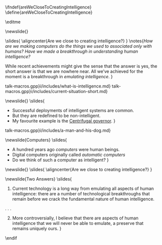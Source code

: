 \ifndef{areWeCloseToCreatingIntelligence}
\define{areWeCloseToCreatingIntelligence}

\editme

\newslide{}

\slides{
\aligncenter{Are we close to creating intelligence?}
}
\notes{*How are we making computers do the things we used to associated only with humans? Have we made a breakthrough in understanding human intelligence?*

While recent achievements might give the sense that the answer is yes, the short answer is that we are nowhere near. All we’ve achieved for the moment is a breakthrough in *emulating intelligence*. }

talk-macros.gpp}i/includes/what-is-intelligence.md}
talk-macros.gpp}i/includes/current-situation-short.md}

\newslide{}
\slides{
* Successful deployments of intelligent systems are common.
* But they are redefined to be non-intelligent. 
* My favourite example is the [Centrifugal governor](https://en.wikipedia.org/wiki/Centrifugal_governor). 
}

talk-macros.gpp}i/includes/a-man-and-his-dog.md}


\newslide{Computers}
\slides{
* A hundred years ago *computers* were human beings.
* Digital computers originally called *automatic computers* 
* Do we think of such a computer as intelligent?
}

\newslide{}
\slides{
\aligncenter{Are we close to creating intelligence?}
}

\newslide{Two Answers}
\slides{
1. Current technology is a long way from emulating all aspects of human intelligence: there are a number of technological breakthroughs that remain before we crack the fundamental nature of human intelligence.

. . .

2. More controversially, I believe that there are aspects of human intelligence that we will never be able to emulate, a preserve that remains uniquely ours. 
}

\endif
